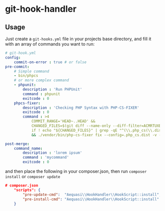 # git-hook-handler

## Usage
Just create a `git-hooks.yml` file in your projects base directory, and fill it with an array of commands you want to run:

```yaml
# git-hook.yml
config:
    commit-on-error : true # or false
pre-commit:
    # Simple command
    - bin/phpcs
    # or more complex command
    - phpunit:
        description : 'Run PHPUnit'
        command : phpunit
        exitcode : 0
    phpcs-fixer:
        description : 'Checking PHP Syntax with PHP-CS-FIXER'
        exitcode : 0
        command : >4
            COMMIT_RANGE='HEAD~..HEAD' &&
            CHANGED_FILES=$(git diff --name-only --diff-filter=ACMRTUXB "${COMMIT_RANGE}") &&
            if ! echo "${CHANGED_FILES}" | grep -qE "^(\\.php_cs(\\.dist)?|composer\\.lock)$"; then IFS=$'\n' EXTRA_ARGS=('--path-mode=intersection' '--' ${CHANGED_FILES[@]}); fi
            && ./vendor/bin/php-cs-fixer fix --config=.php_cs.dist -v --dry-run --using-cache=no "${EXTRA_ARGS[@]}"

post-merge:
    command_name:
        description : 'lorem ipsum'
        command : 'mycommand'
        exitcode : 0
```

and then place the following in your composer.json, then run `composer install` or `composer update`

```json
# composer.json
    "scripts": {
        "pre-update-cmd":  "Aequasi\\HookHandler\\HookScript::install",
        "pre-install-cmd": "Aequasi\\HookHandler\\HookScript::install"
    }
```
